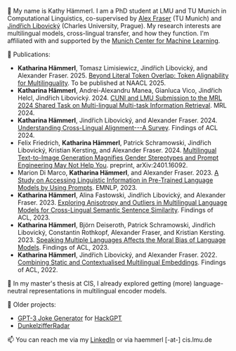 👋 My name is Kathy Hämmerl. I am a PhD student at LMU and TU Munich in Computational Linguistics, co-supervised by [Alex Fraser](https://alexfraser.github.io/) (TU Munich) and [Jindřich Libovický](https://ufal.mff.cuni.cz/jindrich-libovicky) (Charles University, Prague).
My research interests are multilingual models, cross-lingual transfer, and how they function.
I'm affiliated with and supported by the [Munich Center for Machine Learning](https://mcml.ai).

📜 Publications:

- **Katharina Hämmerl**, Tomasz Limisiewicz, Jindřich Libovický, and Alexander Fraser. 2025.
[Beyond Literal Token Overlap: Token Alignability for Multilinguality](https://arxiv.org/abs/2502.06468). To be published at NAACL 2025. 
- **Katharina Hämmerl**, Andrei-Alexandru Manea, Gianluca Vico, Jindřich Helcl, Jindřich Libovický. 2024. [CUNI and LMU Submission to the MRL 2024 Shared Task on Multi-lingual Multi-task Information Retrieval](https://aclanthology.org/2024.mrl-1.29/). MRL 2024.
- **Katharina Hämmerl**, Jindřich Libovický, and Alexander Fraser. 2024. [Understanding Cross-Lingual Alignment---A Survey](https://aclanthology.org/2024.findings-acl.649/). Findings of ACL 2024.
- Felix Friedrich, **Katharina Hämmerl**, Patrick Schramowski, Jindřich Libovický, Kristian Kersting, and Alexander Fraser. 2024. [Multilingual Text-to-Image Generation Magnifies Gender Stereotypes and Prompt Engineering May Not Help You](https://arxiv.org/abs/2401.16092.pdf). preprint, arXiv:2401.16092.
- Marion Di Marco, **Katharina Hämmerl**, and Alexander Fraser. 2023. [A Study on Accessing Linguistic Information in Pre-Trained Language Models by Using Prompts](https://aclanthology.org/2023.emnlp-main.454/). EMNLP, 2023.
- **Katharina Hämmerl**, Alina Fastowski, Jindřich Libovický, and Alexander Fraser. 2023.
  [Exploring Anisotropy and Outliers in Multilingual Language Models for Cross-Lingual Semantic Sentence Similarity](https://aclanthology.org/2023.findings-acl.439/).
  Findings of ACL, 2023.
- **Katharina Hämmerl**, Björn Deiseroth, Patrick Schramowski, Jindřich Libovický, Constantin Rothkopf, Alexander Fraser, and Kristian Kersting. 2023. [Speaking Multiple Languages Affects the Moral Bias of Language Models](https://aclanthology.org/2023.findings-acl.134/). Findings of ACL, 2023. 
- **Katharina Hämmerl**, Jindřich Libovický, and Alexander Fraser. 2022.
  [Combining Static and Contextualised Multilingual Embeddings](https://arxiv.org/abs/2203.09326). Findings of ACL, 2022.

🌱 In my master's thesis at CIS, I already explored getting (more) language-neutral representations in multilingual encoder models.

🚀 Older projects:

- [GPT-3 Joke Generator](https://docs.google.com/presentation/d/1k6V32qJbgYs6SI961M3MkPdEW4GE4nT1LP_GNIagWvs) for [HackGPT](https://www.meetup.com/Natural-Language-Processing-Understanding-NLP-NLU/events/276054436/)
- [DunkelzifferRadar](https://gitlab.gwdg.de/dunkelzifferradar)

📫 You can reach me via my [LinkedIn](https://www.linkedin.com/in/kat-haem/) or via haemmerl [-at-] cis.lmu.de

